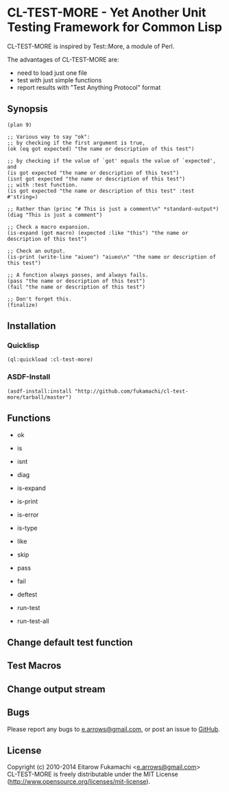 # CL-TEST-MORE - Yet Another Unit Testing Framework for Common Lisp

CL-TEST-MORE is inspired by Test::More, a module of Perl.

The advantages of CL-TEST-MORE are:

* need to load just one file
* test with just simple functions
* report results with "Test Anything Protocol" format

## Synopsis

```common-lisp
(plan 9)

;; Various way to say "ok":
;; by checking if the first argument is true,
(ok (eq got expected) "the name or description of this test")

;; by checking if the value of `got' equals the value of `expected', and
(is got expected "the name or description of this test")
(isnt got expected "the name or description of this test")
;; with :test function.
(is got expected "the name or description of this test" :test #'string=)

;; Rather than (princ "# This is just a comment\n" *standard-output*)
(diag "This is just a comment")

;; Check a macro expansion.
(is-expand (got macro) (expected :like "this") "the name or description of this test")

;; Check an output.
(is-print (write-line "aiueo") "aiueo\n" "the name or description of this test")

;; A function always passes, and always fails.
(pass "the name or description of this test")
(fail "the name or description of this test")

;; Don't forget this.
(finalize)
```

## Installation

### Quicklisp

```common-lisp
(ql:quickload :cl-test-more)
```

### ASDF-Install

```common-lisp
(asdf-install:install "http://github.com/fukamachi/cl-test-more/tarball/master")
```

## Functions

* ok
* is
* isnt
* diag
* is-expand
* is-print
* is-error
* is-type
* like
* skip
* pass
* fail

* deftest
* run-test
* run-test-all

## Change default test function

## Test Macros

## Change output stream

## Bugs

Please report any bugs to e.arrows@gmail.com, or post an issue to [GitHub](http://github.com/fukamachi/cl-test-more/issues).

## License

Copyright (c) 2010-2014 Eitarow Fukamachi &lt;e.arrows@gmail.com&gt;  
CL-TEST-MORE is freely distributable under the MIT License (http://www.opensource.org/licenses/mit-license).
